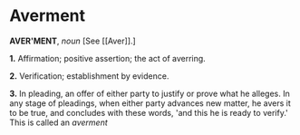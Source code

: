 # Averment

**AVER'MENT**, _noun_ \[See [[Aver]].\]

**1.** Affirmation; positive assertion; the act of averring.

**2.** Verification; establishment by evidence.

**3.** In pleading, an offer of either party to justify or prove what he alleges. In any stage of pleadings, when either party advances new matter, he avers it to be true, and concludes with these words, 'and this he is ready to verify.' This is called an _averment_